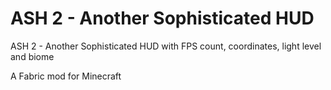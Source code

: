 # ASH 2 - Another Sophisticated HUD

ASH 2 - Another Sophisticated HUD with FPS count, coordinates, light level and biome

A Fabric mod for Minecraft
